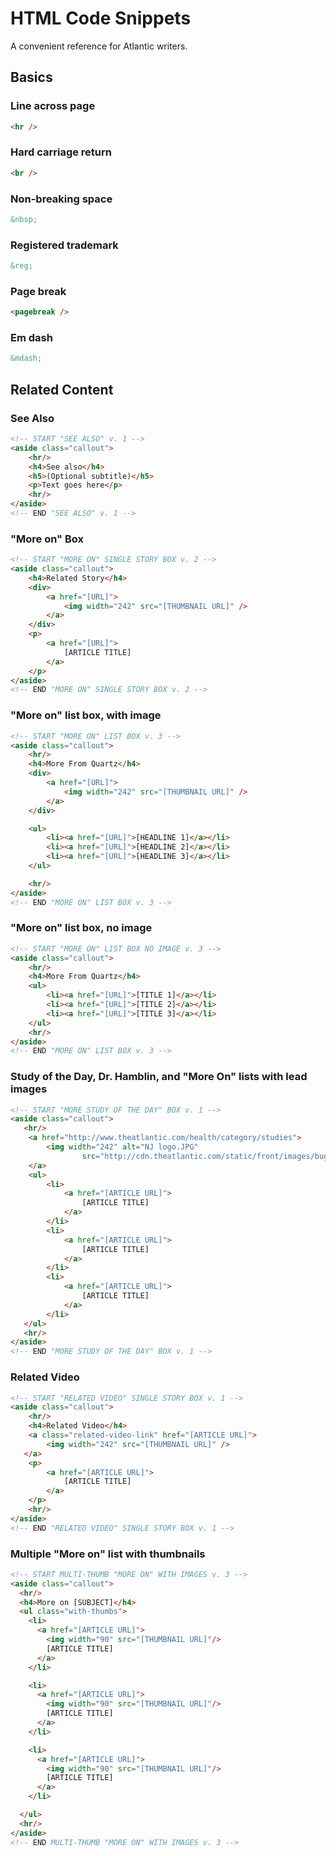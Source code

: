 HTML Code Snippets
=============

A convenient reference for Atlantic writers.


## Basics

### Line across page

```html
<hr />
```

### Hard carriage return

```html
<br />
```

### Non-breaking space

```html
&nbsp;
```

### Registered trademark

```html
&reg;
```

### Page break

```html
<pagebreak />
```

### Em dash

```html
&mdash;
```

## Related Content

### See Also

```html
<!-- START "SEE ALSO" v. 1 -->
<aside class="callout">
    <hr/>
    <h4>See also</h4>
    <h5>(Optional subtitle)</h5>
    <p>Text goes here</p>
    <hr/>
</aside>
<!-- END "SEE ALSO" v. 1 -->
```

### "More on" Box

```html
<!-- START "MORE ON" SINGLE STORY BOX v. 2 -->
<aside class="callout">
    <h4>Related Story</h4>
    <div>
        <a href="[URL]">
            <img width="242" src="[THUMBNAIL URL]" />
        </a>
    </div>
    <p>
        <a href="[URL]">
            [ARTICLE TITLE]
        </a>
    </p>
</aside>
<!-- END "MORE ON" SINGLE STORY BOX v. 2 -->
```

### "More on" list box, with image

```html
<!-- START "MORE ON" LIST BOX v. 3 -->
<aside class="callout">
    <hr/>
    <h4>More From Quartz</h4>
    <div>
        <a href="[URL]">
            <img width="242" src="[THUMBNAIL URL]" />
        </a>
    </div>

    <ul>
        <li><a href="[URL]">[HEADLINE 1]</a></li>
        <li><a href="[URL]">[HEADLINE 2]</a></li>
        <li><a href="[URL]">[HEADLINE 3]</a></li>
    </ul>

    <hr/>
</aside>
<!-- END "MORE ON" LIST BOX v. 3 -->
```

### "More on" list box, no image

```html
<!-- START "MORE ON" LIST BOX NO IMAGE v. 3 -->
<aside class="callout">
    <hr/>
    <h4>More From Quartz</h4>
    <ul>
        <li><a href="[URL]">[TITLE 1]</a></li>
        <li><a href="[URL]">[TITLE 2]</a></li>
        <li><a href="[URL]">[TITLE 3]</a></li>
    </ul>
    <hr/>
</aside>
<!-- END "MORE ON" LIST BOX v. 3 -->
```

### Study of the Day, Dr. Hamblin, and "More On" lists with lead images

```html
<!-- START "MORE STUDY OF THE DAY" BOX v. 1 -->
<aside class="callout">
   <hr/>
    <a href="http://www.theatlantic.com/health/category/studies">
        <img width="242" alt="NJ logo.JPG" 
                src="http://cdn.theatlantic.com/static/front/images/bugs/studyoftheday.png"/>
    </a>
    <ul>
        <li>
            <a href="[ARTICLE URL]">
                [ARTICLE TITLE]
            </a>
        </li>
        <li>
            <a href="[ARTICLE URL]">
                [ARTICLE TITLE]
            </a>
        </li>
        <li>
            <a href="[ARTICLE URL]">
                [ARTICLE TITLE]
            </a>
        </li>
   </ul>
   <hr/>
</aside>
<!-- END "MORE STUDY OF THE DAY" BOX v. 1 -->
```

### Related Video

```html
<!-- START "RELATED VIDEO" SINGLE STORY BOX v. 1 -->
<aside class="callout">
    <hr/>
    <h4>Related Video</h4>
    <a class="related-video-link" href="[ARTICLE URL]">
        <img width="242" src="[THUMBNAIL URL]" />
   </a>
    <p>
        <a href="[ARTICLE URL]">
            [ARTICLE TITLE]
        </a>
    </p>
    <hr/>
</aside>
<!-- END "RELATED VIDEO" SINGLE STORY BOX v. 1 -->
```

### Multiple "More on" list with thumbnails

```html
<!-- START MULTI-THUMB "MORE ON" WITH IMAGES v. 3 -->
<aside class="callout">
  <hr/>
  <h4>More on [SUBJECT]</h4>
  <ul class="with-thumbs">
    <li>
      <a href="[ARTICLE URL]">
        <img width="90" src="[THUMBNAIL URL]"/>
        [ARTICLE TITLE]
      </a>
    </li>

    <li>
      <a href="[ARTICLE URL]">
        <img width="90" src="[THUMBNAIL URL]"/>
        [ARTICLE TITLE]
      </a>
    </li>

    <li>
      <a href="[ARTICLE URL]">
        <img width="90" src="[THUMBNAIL URL]"/>
        [ARTICLE TITLE]
      </a>
    </li>

  </ul>
  <hr/>
</aside>
<!-- END MULTI-THUMB "MORE ON" WITH IMAGES v. 3 -->
```
